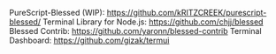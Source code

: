 PureScript-Blessed (WIP): https://github.com/kRITZCREEK/purescript-blessed/
Terminal Library for Node.js: https://github.com/chjj/blessed
Blessed Contrib: https://github.com/yaronn/blessed-contrib
Terminal Dashboard: https://github.com/gizak/termui
